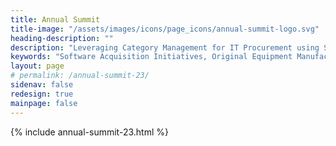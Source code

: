 ```yaml
---
title: Annual Summit
title-image: "/assets/images/icons/page_icons/annual-summit-logo.svg"
heading-description: ""
description: "Leveraging Category Management for IT Procurement using Small Business, Original Equipment Manufacturers, and Best-in-Class Solutions On August 2, 2023, the ITVMO partnered with ACT-IAC to host the first Annual ITVMO Summit. This in-person event brought both industry and government together to foster collaboration and increase knowledge sharing on IT acquisition contract strategies, Best-in-Class IT vehicle solutions, and federal marketplace opportunities for small businesses. This page compiles resources relevant to the 2023 Summit focus areas. Information may be added or updated, as needed"
keywords: "Software Acquisition Initiatives, Original Equipment Manufacturers, IT Best-in-Class Vehicles, Small Business, IT Acquisition Policy Guidance and Best Practices, IT Buyers Community of Practice, Speakers, Annual ITVMO Summit, ACT-IAC, Panelists, Annual meeting, main event"
layout: page
# permalink: /annual-summit-23/
sidenav: false
redesign: true
mainpage: false
---
```


{% include annual-summit-23.html %}
